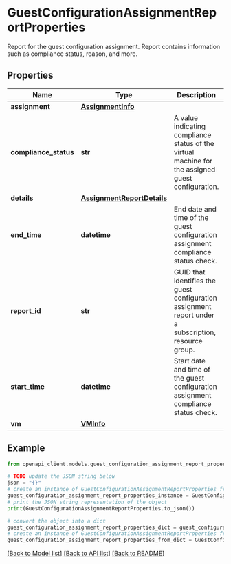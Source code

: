 # GuestConfigurationAssignmentReportProperties

Report for the guest configuration assignment. Report contains information such as compliance status, reason, and more.

## Properties

Name | Type | Description | Notes
------------ | ------------- | ------------- | -------------
**assignment** | [**AssignmentInfo**](AssignmentInfo.md) |  | [optional] 
**compliance_status** | **str** | A value indicating compliance status of the virtual machine for the assigned guest configuration. | [optional] [readonly] 
**details** | [**AssignmentReportDetails**](AssignmentReportDetails.md) |  | [optional] 
**end_time** | **datetime** | End date and time of the guest configuration assignment compliance status check. | [optional] [readonly] 
**report_id** | **str** | GUID that identifies the guest configuration assignment report under a subscription, resource group. | [optional] [readonly] 
**start_time** | **datetime** | Start date and time of the guest configuration assignment compliance status check. | [optional] [readonly] 
**vm** | [**VMInfo**](VMInfo.md) |  | [optional] 

## Example

```python
from openapi_client.models.guest_configuration_assignment_report_properties import GuestConfigurationAssignmentReportProperties

# TODO update the JSON string below
json = "{}"
# create an instance of GuestConfigurationAssignmentReportProperties from a JSON string
guest_configuration_assignment_report_properties_instance = GuestConfigurationAssignmentReportProperties.from_json(json)
# print the JSON string representation of the object
print(GuestConfigurationAssignmentReportProperties.to_json())

# convert the object into a dict
guest_configuration_assignment_report_properties_dict = guest_configuration_assignment_report_properties_instance.to_dict()
# create an instance of GuestConfigurationAssignmentReportProperties from a dict
guest_configuration_assignment_report_properties_from_dict = GuestConfigurationAssignmentReportProperties.from_dict(guest_configuration_assignment_report_properties_dict)
```
[[Back to Model list]](../README.md#documentation-for-models) [[Back to API list]](../README.md#documentation-for-api-endpoints) [[Back to README]](../README.md)


